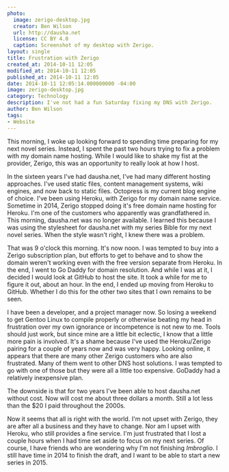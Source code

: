```yaml
---
photo:
  image: zerigo-desktop.jpg
  creator: Ben Wilson
  url: http://dausha.net
  license: CC BY 4.0
  caption: Screenshot of my desktop with Zerigo.
layout: single
title: Frustration with Zerigo
created_at: 2014-10-11 12:05
modified_at: 2014-10-11 12:05
published_at: 2014-10-11 12:05
date: 2014-10-11 12:05:14.000000000 -04:00
image: zerigo-desktop.jpg
category: Technology
description: I've not had a fun Saturday fixing my DNS with Zerigo.
author: Ben Wilson
tags:
- Website
---
```

This morning, I woke up looking forward to spending time preparing for my next novel series. Instead, I spent the past two hours trying to fix a problem with my domain name hosting. While I would like to shake my fist at the provider, Zerigo, this was an opportunity to really look at how I host.

<!-- more -->
In the sixteen years I've had dausha.net, I've had many different hosting approaches. I've used static files, content management systems, wiki engines, and now back to static files. Octopress is my current blog engine of choice. I've been using Heroku, with Zerigo for my domain name service. Sometime in 2014, Zerigo stopped doing it's free domain name hosting for Heroku. I'm one of the customers who apparently was grandfathered in. This morning, dausha.net was no longer available. I learned this because I was using the stylesheet for dausha.net with my series Bible for my next novel series. When the style wasn't right, I knew there was a problem.

That was 9 o'clock this morning. It's now noon. I was tempted to buy into a Zerigo subscription plan, but efforts to get to behave and to show the domain weren't working even with the free version separate from Heroku. In the end, I went to Go Daddy for domain resolution. And while I was at it, I decided I would look at GitHub to host the site. It took a while for me to figure it out, about an hour. In the end, I ended up moving from Heroku to GitHub. Whether I do this for the other two sites that I own remains to be seen.

I have been a developer, and a project manager now. So losing a weekend to get Gentoo Linux to compile properly or otherwise beating my head in frustration over my own ignorance or incompetence is not new to me. Tools should just work, but since mine are a little bit eclectic, I know that a little more pain is involved. It's a shame because I've used the Heroku/Zerigo pairing for a couple of years now and was very happy. Looking online, it appears that there are many other Zerigo customers who are also frustrated. Many of them went to other DNS host solutions. I was tempted to go with one of those but they were all a little too expensive. GoDaddy had a relatively inexpensive plan.

The downside is that for two years I've been able to host dausha.net without cost. Now will cost me about three dollars a month. Still a lot less than the $20 I paid throughout the 2000s.

Now it seems that all is right with the world. I'm not upset with Zerigo, they are after all a business and they have to change. Nor am I upset with Heroku, who still provides a fine service. I'm just frustrated that I lost a couple hours when I had time set aside to focus on my next series. Of course, I have friends who are wondering why I'm not finishing *Imbroglio*. I still have time in 2014 to finish the draft, and I want to be able to start a new series in 2015.
